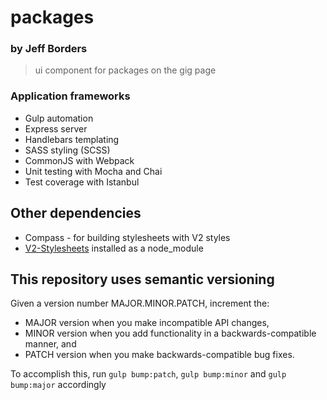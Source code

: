 # packages
### by Jeff Borders

> ui component for packages on the gig page

### Application frameworks

* Gulp automation
* Express server
* Handlebars templating
* SASS styling (SCSS)
* CommonJS with Webpack
* Unit testing with Mocha and Chai
* Test coverage with Istanbul

## Other dependencies

* Compass - for building stylesheets with V2 styles
* <a href="https://github.com/jeffb-fiverr/v2-stylesheets">V2-Stylesheets</a> installed as a node_module

## This repository uses semantic versioning

Given a version number MAJOR.MINOR.PATCH, increment the:
* MAJOR version when you make incompatible API changes, 
* MINOR version when you add functionality in a backwards-compatible manner, and
* PATCH version when you make backwards-compatible bug fixes.

To accomplish this, run `gulp bump:patch`, `gulp bump:minor` and `gulp bump:major` accordingly